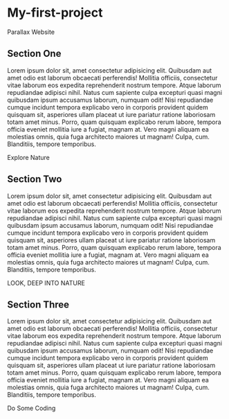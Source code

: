# My-first-project
<!DOCTYPE html>
<html lang="en">
  <head>
    <meta charset="UTF-8" />
    <meta http-equiv="X-UA-Compatible" content="IE=edge" />
    <meta name="viewport" content="width=device-width, initial-scale=1.0" />
    <title>Parallax Website</title>
    <link rel="stylesheet" href="paralax.css" />
  </head>
  <body>
    <section class="pimg1">
      <div class="ptext">
        <span class="textBg"> Parallax Website </span>
      </div>
    </section>
    <section class="section section-light">
      <h2>Section One</h2>
      <p>
        Lorem ipsum dolor sit, amet consectetur adipisicing elit. Quibusdam aut
        amet odio est laborum obcaecati perferendis! Mollitia officiis,
        consectetur vitae laborum eos expedita reprehenderit nostrum tempore.
        Atque laborum repudiandae adipisci nihil. Natus cum sapiente culpa
        excepturi quasi magni quibusdam ipsum accusamus laborum, numquam odit!
        Nisi repudiandae cumque incidunt tempora explicabo vero in corporis
        provident quidem quisquam sit, asperiores ullam placeat ut iure pariatur
        ratione laboriosam totam amet minus. Porro, quam quisquam explicabo
        rerum labore, tempora officia eveniet mollitia iure a fugiat, magnam at.
        Vero magni aliquam ea molestias omnis, quia fuga architecto maiores ut
        magnam! Culpa, cum. Blanditiis, tempore temporibus.
      </p>
    </section>
    <section class="pimg2">
      <div class="ptext">
        <span class="textBg"> Explore Nature</span>
      </div>
    </section>
    <section class="section section-dark">
      <h2>Section Two</h2>
      <p>
        Lorem ipsum dolor sit, amet consectetur adipisicing elit. Quibusdam aut
        amet odio est laborum obcaecati perferendis! Mollitia officiis,
        consectetur vitae laborum eos expedita reprehenderit nostrum tempore.
        Atque laborum repudiandae adipisci nihil. Natus cum sapiente culpa
        excepturi quasi magni quibusdam ipsum accusamus laborum, numquam odit!
        Nisi repudiandae cumque incidunt tempora explicabo vero in corporis
        provident quidem quisquam sit, asperiores ullam placeat ut iure pariatur
        ratione laboriosam totam amet minus. Porro, quam quisquam explicabo
        rerum labore, tempora officia eveniet mollitia iure a fugiat, magnam at.
        Vero magni aliquam ea molestias omnis, quia fuga architecto maiores ut
        magnam! Culpa, cum. Blanditiis, tempore temporibus.
      </p>
    </section>
    <section class="pimg3">
      <div class="ptext">
        <span class="textBg"> LOOK, DEEP INTO NATURE</span>
      </div>
    </section>
    <section class="section section-dark">
      <h2>Section Three</h2>
      <p>
        Lorem ipsum dolor sit, amet consectetur adipisicing elit. Quibusdam aut
        amet odio est laborum obcaecati perferendis! Mollitia officiis,
        consectetur vitae laborum eos expedita reprehenderit nostrum tempore.
        Atque laborum repudiandae adipisci nihil. Natus cum sapiente culpa
        excepturi quasi magni quibusdam ipsum accusamus laborum, numquam odit!
        Nisi repudiandae cumque incidunt tempora explicabo vero in corporis
        provident quidem quisquam sit, asperiores ullam placeat ut iure pariatur
        ratione laboriosam totam amet minus. Porro, quam quisquam explicabo
        rerum labore, tempora officia eveniet mollitia iure a fugiat, magnam at.
        Vero magni aliquam ea molestias omnis, quia fuga architecto maiores ut
        magnam! Culpa, cum. Blanditiis, tempore temporibus.
      </p>
    </section>
    <section class="pimg1">
      <div class="ptext">
        <span class="textBg"> Do Some Coding </span>
      </div>
    </section>
  </body>
</html>

